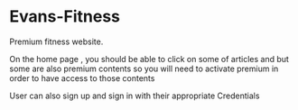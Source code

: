 # Evans-Fitness
Premium fitness website. 



<p>On the home page , you should be able to click on some of articles and but some are also premium contents so you will need to activate premium in order to have access to those contents
</p>

<p>User can also sign up and sign in with their appropriate Credentials</p>
